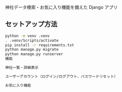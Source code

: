 神社データ検索・お気に入り機能を備えた Django アプリ

## セットアップ方法
```bash
python -m venv .venv
. .venv/Scripts/activate
pip install -r requirements.txt
python manage.py migrate
python manage.py runserver
機能

神社一覧・詳細表示

ユーザーアカウント（ログイン/ログアウト、パスワードリセット）

お気に入り機能
